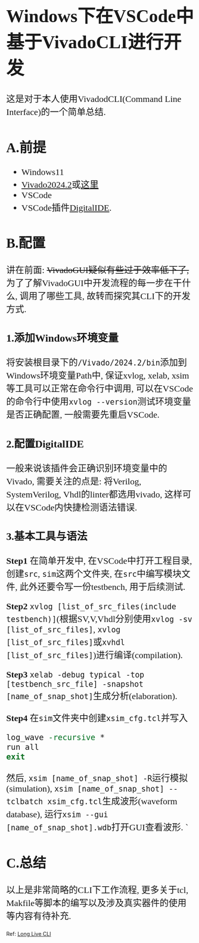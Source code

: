 
<left><font face="STZhongsong" size=5>

# Windows下在VSCode中基于VivadoCLI进行开发

这是对于本人使用VivadodCLI(Command Line Interface)的一个简单总结.

## A.前提

- Windows11
- [Vivado2024.2](https://www.xilinx.com/support/download/index.html/content/xilinx/en/downloadNav/vivado-design-tools.html)或[这里](https://pan.baidu.com/s/1fZeZ0Mifc-EOIqoPnUapjw?pwd=ilad)
- VSCode
- VSCode插件[DigitalIDE](https://github.com/Digital-EDA/Digital-IDE.git).

## B.配置

讲在前面: ~~VivadoGUI疑似有些过于效率低下了,~~ 为了了解VivadoGUI中开发流程的每一步在干什么, 调用了哪些工具, 故转而探究其CLI下的开发方式.

### 1.添加Windows环境变量

将安装根目录下的`/Vivado/2024.2/bin`添加到Windows环境变量Path中, 保证xvlog, xelab, xsim等工具可以正常在命令行中调用, 可以在VSCode的命令行中使用`xvlog --version`测试环境变量是否正确配置, 一般需要先重启VSCode.

### 2.配置DigitalIDE

一般来说该插件会正确识别环境变量中的Vivado, 需要关注的点是: 将Verilog, SystemVerilog, Vhdl的linter都选用vivado, 这样可以在VSCode内快捷检测语法错误.

### 3.基本工具与语法

**Step1**
在简单开发中, 在VSCode中打开工程目录, 创建`src`, `sim`这两个文件夹, 在`src`中编写模块文件, 此外还要令写一份testbench, 用于后续测试.

**Step2**
`xvlog [list_of_src_files(include testbench)]`(根据SV,V,Vhdl分别使用`xvlog -sv [list_of_src_files]`, `xvlog [list_of_src_files]`或`xvhdl [list_of_src_files]`)进行编译(compilation).

**Step3**
`xelab -debug typical -top [testbench_src_file] -snapshot [name_of_snap_shot]`生成分析(elaboration).

**Step4**
在`sim`文件夹中创建`xsim_cfg.tcl`并写入
```tcl
log_wave -recursive *
run all
exit
```
然后, `xsim [name_of_snap_shot] -R`运行模拟(simulation), `xsim [name_of_snap_shot] --tclbatch xsim_cfg.tcl`生成波形(waveform database), 运行`xsim --gui [name_of_snap_shot].wdb`打开GUI查看波形.
`

## C.总结

以上是非常简略的CLI下工作流程, 更多关于tcl, Makfile等脚本的编写以及涉及真实器件的使用等内容有待补充.

</font></left>

Ref: [Long Live CLI](https://www.itsembedded.com/dhd/vivado_sim_1/)